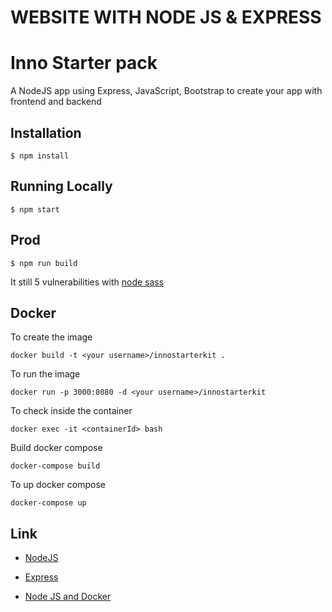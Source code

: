# WEBSITE WITH NODE JS & EXPRESS

# Inno Starter pack

A NodeJS app using Express, JavaScript, Bootstrap to create your app with frontend and backend


## Installation

```
$ npm install
```

## Running Locally

```
$ npm start
```

## Prod

```
$ npm run build
```



It still 5 vulnerabilities with [node sass](https://github.com/sass/node-sass/issues/2355)

## Docker

To create the image
```
docker build -t <your username>/innostarterkit .
```

To run the image
```
docker run -p 3000:8080 -d <your username>/innostarterkit
```

To check inside the container
```
docker exec -it <containerId> bash
```

Build docker compose
```
docker-compose build
```

To up docker compose
```
docker-compose up
```



## Link

- [NodeJS](https://nodejs.org/en/docs/)

- [Express](https://expressjs.com/en/starter/installing.html)

- [Node JS and Docker](https://nodejs.org/en/docs/guides/nodejs-docker-webapp/)
